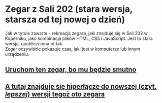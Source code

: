 # Zegar z Sali 202 (stara wersja, starsza od tej nowej o dzień)
Jak w tytule zawarte - rekreacja zegara, jaki znajduje się w Sali 202 w Koperniku, jako kombinacja plików HTML, CSS i JavaScript. Jest to stara wersja, upubliczniona ot tak.\
Zegar oczywiście pokazuje czas, jaki jest w komputerze lub innym urządzeniu.
## [Uruchom ten zegar, bo mu będzie smutno](https://racohowskij.github.io/Zegar-202-old/)
## [A tutaj znajduje się hiperłącze do nowszej (czyt. *lepszej*) wersji tegoż oto zegara](https://racohowskij.github.io/Zegar-202-/)
